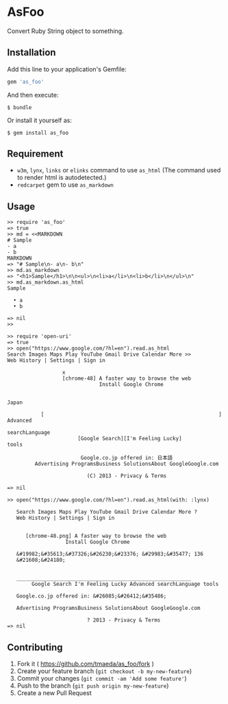 # AsFoo

Convert Ruby String object to something.

## Installation

Add this line to your application's Gemfile:

```ruby
gem 'as_foo'
```

And then execute:

    $ bundle

Or install it yourself as:

    $ gem install as_foo

## Requirement

- `w3m`, `lynx`, `links` or `elinks` command to use `as_html` (The command used to render html is autodetected.)
- `redcarpet` gem to use `as_markdown`

## Usage

```
>> require 'as_foo'
=> true
>> md = <<MARKDOWN
# Sample
- a
- b
MARKDOWN
=> "# Sample\n- a\n- b\n"
>> md.as_markdown
=> "<h1>Sample</h1>\n\n<ul>\n<li>a</li>\n<li>b</li>\n</ul>\n"
>> md.as_markdown.as_html
Sample

  • a
  • b

=> nil
>>

>> require 'open-uri'
=> true
>> open("https://www.google.com/?hl=en").read.as_html
Search Images Maps Play YouTube Gmail Drive Calendar More >>
Web History | Settings | Sign in

                  x
                  [chrome-48] A faster way to browse the web
                              Install Google Chrome


Japan

           [                                                         ] Advanced
                                                                       searchLanguage
                       [Google Search][I'm Feeling Lucky]              tools

                        Google.co.jp offered in: 日本語
         Advertising ProgramsBusiness SolutionsAbout GoogleGoogle.com

                          (C) 2013 - Privacy & Terms

=> nil

>> open("https://www.google.com/?hl=en").read.as_html(with: :lynx)

   Search Images Maps Play YouTube Gmail Drive Calendar More ?
   Web History | Settings | Sign in


      [chrome-48.png] A faster way to browse the web
                   Install Google Chrome

   &#19982;&#35613;&#37326;&#26230;&#23376; &#29983;&#35477; 136
   &#21608;&#24180;


   _________________________________________________________
        Google Search I'm Feeling Lucky Advanced searchLanguage tools

   Google.co.jp offered in: &#26085;&#26412;&#35486;

   Advertising ProgramsBusiness SolutionsAbout GoogleGoogle.com

                          ? 2013 - Privacy & Terms
=> nil
```



## Contributing

1. Fork it ( https://github.com/tmaeda/as_foo/fork )
2. Create your feature branch (`git checkout -b my-new-feature`)
3. Commit your changes (`git commit -am 'Add some feature'`)
4. Push to the branch (`git push origin my-new-feature`)
5. Create a new Pull Request
